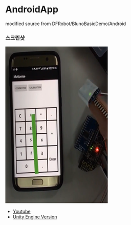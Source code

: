 # AndroidApp
modified source from DFRobot/BlunoBasicDemo/Android
### 스크린샷
<img src="./AndroidApp.png" width="320" height="489">

- [Youtube](https://youtu.be/CTU0iGdIpy4)
- [Unity Engine Version](https://youtube.com/shorts/StDcEAD2i_o?feature=share)
